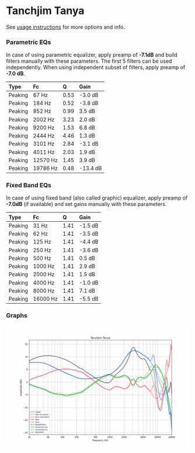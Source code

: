 # Tanchjim Tanya
See [usage instructions](https://github.com/jaakkopasanen/AutoEq#usage) for more options and info.

### Parametric EQs
In case of using parametric equalizer, apply preamp of **-7.1dB** and build filters manually
with these parameters. The first 5 filters can be used independently.
When using independent subset of filters, apply preamp of **-7.0 dB**.

| Type    | Fc       |    Q | Gain     |
|:--------|:---------|:-----|:---------|
| Peaking | 67 Hz    | 0.53 | -3.0 dB  |
| Peaking | 184 Hz   | 0.52 | -3.8 dB  |
| Peaking | 852 Hz   | 0.99 | 3.5 dB   |
| Peaking | 2002 Hz  | 3.23 | 2.0 dB   |
| Peaking | 9200 Hz  | 1.53 | 6.8 dB   |
| Peaking | 2444 Hz  | 4.46 | 1.3 dB   |
| Peaking | 3101 Hz  | 2.84 | -3.1 dB  |
| Peaking | 4011 Hz  | 2.03 | 1.9 dB   |
| Peaking | 12570 Hz | 1.45 | 3.9 dB   |
| Peaking | 19786 Hz | 0.48 | -13.4 dB |

### Fixed Band EQs
In case of using fixed band (also called graphic) equalizer, apply preamp of **-7.0dB**
(if available) and set gains manually with these parameters.

| Type    | Fc       |    Q | Gain    |
|:--------|:---------|:-----|:--------|
| Peaking | 31 Hz    | 1.41 | -1.5 dB |
| Peaking | 62 Hz    | 1.41 | -3.5 dB |
| Peaking | 125 Hz   | 1.41 | -4.4 dB |
| Peaking | 250 Hz   | 1.41 | -3.6 dB |
| Peaking | 500 Hz   | 1.41 | 0.5 dB  |
| Peaking | 1000 Hz  | 1.41 | 2.9 dB  |
| Peaking | 2000 Hz  | 1.41 | 1.5 dB  |
| Peaking | 4000 Hz  | 1.41 | -1.0 dB |
| Peaking | 8000 Hz  | 1.41 | 7.1 dB  |
| Peaking | 16000 Hz | 1.41 | -5.5 dB |

### Graphs
![](./Tanchjim%20Tanya.png)